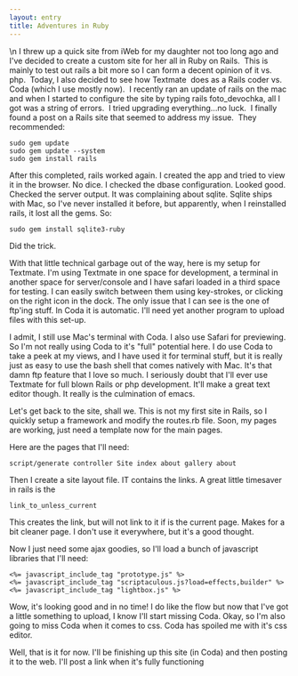 ```yaml
---
layout: entry
title: Adventures in Ruby
---
```


\n    I threw up a quick site from iWeb for my daughter not too long ago and I've decided to create a custom site for her all in Ruby on Rails.  This is mainly to test out rails a bit more so I can form a decent opinion of it vs. php.  Today, I also decided to see how Textmate  does as a Rails coder vs. Coda (which I use mostly now).  I recently ran an update of rails on the mac and when I started to configure the site by typing rails foto_devochka, all I got was a string of errors.  I tried upgrading everything...no luck.  I finally found a post on a Rails site that seemed to address my issue.  They recommended:
    
    sudo gem update
    sudo gem update --system
    sudo gem install rails

After this completed, rails worked again.  I created the app and tried to view it in the browser.  No dice.  I checked the dbase configuration.  Looked good.  Checked the server output.  It was complaining about sqlite.  Sqlite ships with Mac, so I've never installed it before, but apparently, when I reinstalled rails, it lost all the gems. So:
    
    sudo gem install sqlite3-ruby

Did the trick.

With that little technical garbage out of the way, here is my setup for Textmate.  I'm using Textmate in one space for development, a terminal in another space for server/console and I have safari loaded in a third space for testing.  I can easily switch between them using key-strokes, or clicking on the right icon in the dock.  The only issue that I can see is the one of ftp'ing stuff.  In Coda it is automatic.  I'll need yet another program to upload files with this set-up.

I admit, I still use Mac's terminal with Coda.  I also use Safari for previewing.  So I'm not really using Coda to it's "full" potential here.  I do use Coda to take a peek at my views, and I have used it for terminal stuff, but it is really just as easy to use the bash shell that comes natively with Mac.  It's that damn ftp feature that I love so much.  I seriously doubt that I'll ever use Textmate for full blown Rails or php development.  It'll make a great text editor though.  It really is the culmination of emacs.

Let's get back to the site, shall we.  This is not my first site in Rails, so I quickly setup a framework and modify the routes.rb file.  Soon, my pages are working, just need a template now for the main pages.

Here are the pages that I'll need:
    
    script/generate controller Site index about gallery about


Then I create a site layout file.  IT contains the links.  A great little timesaver in rails is the
    
    link_to_unless_current

This creates the link, but will not link to it if is the current page.  Makes for a bit cleaner page.  I don't use it everywhere, but it's a good thought.

Now I just need some ajax goodies, so I'll load a bunch of javascript libraries that I'll need:
    
    <%= javascript_include_tag "prototype.js" %>
    <%= javascript_include_tag "scriptaculous.js?load=effects,builder" %>
    <%= javascript_include_tag "lightbox.js" %>


Wow, it's looking good and in no time!   I do like the flow but now that I've got a little something to upload, I know I'll start missing Coda.  Okay, so I'm also going to miss Coda when it comes to css.  Coda has spoiled me with it's css editor.

Well, that is it for now.  I'll be finishing up this site (in Coda) and then posting it to the web.  I'll post a link when it's fully functioning
  
